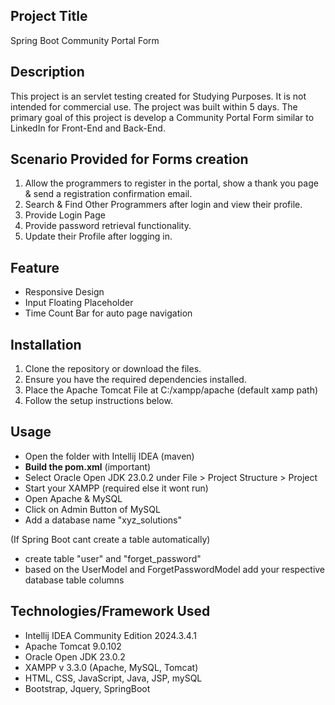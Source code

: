 ## Project Title
Spring Boot Community Portal Form

## Description
This project is an servlet testing created for Studying Purposes. It is not intended for commercial use. The project was built within 5 days. 
The primary goal of this project is develop a Community Portal Form similar to LinkedIn for Front-End and Back-End.

## Scenario Provided for Forms creation
1. Allow the programmers to register in the portal, show a thank you page & send a registration confirmation email.
2. Search & Find Other Programmers after login and view their profile.
3. Provide Login Page
4. Provide password retrieval functionality.
5. Update their Profile after logging in.

## Feature
- Responsive Design
- Input Floating Placeholder
- Time Count Bar for auto page navigation

## Installation
1. Clone the repository or download the files.
2. Ensure you have the required dependencies installed.
3. Place the Apache Tomcat File at C:/xampp/apache (default xamp path)
4. Follow the setup instructions below.

## Usage
- Open the folder with Intellij IDEA (maven)
- **Build the pom.xml** (important)
- Select Oracle Open JDK 23.0.2 under File > Project Structure > Project
- Start your XAMPP (required else it wont run)
- Open Apache & MySQL
- Click on Admin Button of MySQL
- Add a database name "xyz_solutions"

(If Spring Boot cant create a table automatically)
- create table "user" and "forget_password"
- based on the UserModel and ForgetPasswordModel add your respective database table columns

## Technologies/Framework Used
- Intellij IDEA Community Edition 2024.3.4.1
- Apache Tomcat 9.0.102
- Oracle Open JDK 23.0.2
- XAMPP v 3.3.0 (Apache, MySQL, Tomcat)
- HTML, CSS, JavaScript, Java, JSP, mySQL
- Bootstrap, Jquery, SpringBoot

